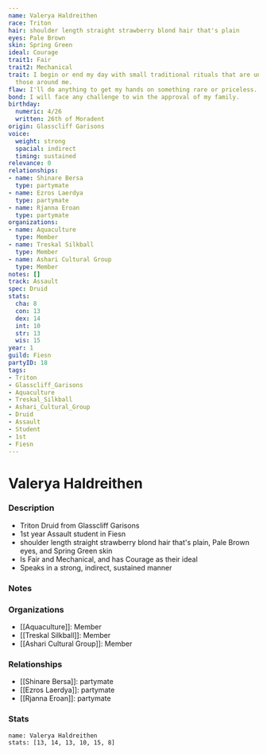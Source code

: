 ```yaml
---
name: Valerya Haldreithen
race: Triton
hair: shoulder length straight strawberry blond hair that's plain
eyes: Pale Brown
skin: Spring Green
ideal: Courage
trait1: Fair
trait2: Mechanical
trait: I begin or end my day with small traditional rituals that are unfamiliar to
  those around me.
flaw: I'll do anything to get my hands on something rare or priceless.
bond: I will face any challenge to win the approval of my family.
birthday:
  numeric: 4/26
  written: 26th of Moradent
origin: Glasscliff Garisons
voice:
  weight: strong
  spacial: indirect
  timing: sustained
relevance: 0
relationships:
- name: Shinare Bersa
  type: partymate
- name: Ezros Laerdya
  type: partymate
- name: Rjanna Eroan
  type: partymate
organizations:
- name: Aquaculture
  type: Member
- name: Treskal Silkball
  type: Member
- name: Ashari Cultural Group
  type: Member
notes: []
track: Assault
spec: Druid
stats:
  cha: 8
  con: 13
  dex: 14
  int: 10
  str: 13
  wis: 15
year: 1
guild: Fiesn
partyID: 18
tags:
- Triton
- Glasscliff_Garisons
- Aquaculture
- Treskal_Silkball
- Ashari_Cultural_Group
- Druid
- Assault
- Student
- 1st
- Fiesn
---
```

# Valerya Haldreithen
### Description
- Triton Druid from Glasscliff Garisons
- 1st year Assault student in Fiesn
- shoulder length straight strawberry blond hair that's plain, Pale Brown eyes, and Spring Green skin
- Is Fair and Mechanical, and has Courage as their ideal
- Speaks in a strong, indirect, sustained manner

### Notes

### Organizations
- [[Aquaculture]]: Member
- [[Treskal Silkball]]: Member
- [[Ashari Cultural Group]]: Member

### Relationships
- [[Shinare Bersa]]: partymate
- [[Ezros Laerdya]]: partymate
- [[Rjanna Eroan]]: partymate

### Stats
```statblock
name: Valerya Haldreithen
stats: [13, 14, 13, 10, 15, 8]
```